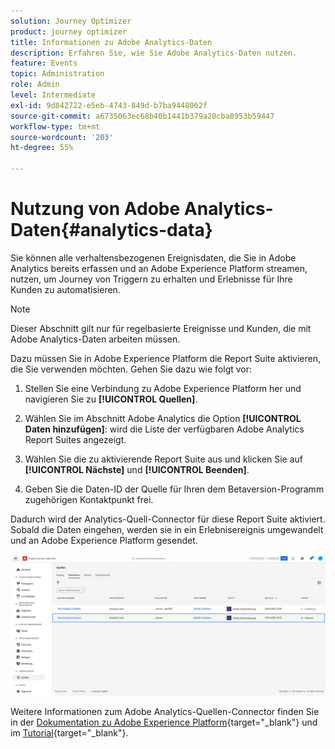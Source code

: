 ```yaml
---
solution: Journey Optimizer
product: journey optimizer
title: Informationen zu Adobe Analytics-Daten
description: Erfahren Sie, wie Sie Adobe Analytics-Daten nutzen.
feature: Events
topic: Administration
role: Admin
level: Intermediate
exl-id: 9d842722-e5eb-4743-849d-b7ba9448062f
source-git-commit: a6735063ec68b40b1441b379a20cba8953b59447
workflow-type: tm+mt
source-wordcount: '203'
ht-degree: 55%

---
```


# Nutzung von Adobe Analytics-Daten{#analytics-data}

Sie können alle verhaltensbezogenen Ereignisdaten, die Sie in Adobe Analytics bereits erfassen und an Adobe Experience Platform streamen, nutzen, um Journey von Triggern zu erhalten und Erlebnisse für Ihre Kunden zu automatisieren.

>[!NOTE]
>
>Dieser Abschnitt gilt nur für regelbasierte Ereignisse und Kunden, die mit Adobe Analytics-Daten arbeiten müssen.

Dazu müssen Sie in Adobe Experience Platform die Report Suite aktivieren, die Sie verwenden möchten. Gehen Sie dazu wie folgt vor:

1. Stellen Sie eine Verbindung zu Adobe Experience Platform her und navigieren Sie zu **[!UICONTROL Quellen]**.
1. Wählen Sie im Abschnitt Adobe Analytics die Option **[!UICONTROL Daten hinzufügen]**: wird die Liste der verfügbaren Adobe Analytics Report Suites angezeigt.

1. Wählen Sie die zu aktivierende Report Suite aus und klicken Sie auf **[!UICONTROL Nächste]** und **[!UICONTROL Beenden]**.

1. Geben Sie die Daten-ID der Quelle für Ihren dem Betaversion-Programm zugehörigen Kontaktpunkt frei.

Dadurch wird der Analytics-Quell-Connector für diese Report Suite aktiviert. Sobald die Daten eingehen, werden sie in ein Erlebnisereignis umgewandelt und an Adobe Experience Platform gesendet.

![](assets/jo-event9.png)

Weitere Informationen zum Adobe Analytics-Quellen-Connector finden Sie in der [Dokumentation zu Adobe Experience Platform](https://experienceleague.adobe.com/docs/experience-platform/sources/connectors/adobe-applications/analytics.html?lang=de){target=&quot;_blank&quot;} und im [Tutorial](https://experienceleague.adobe.com/docs/experience-platform/sources/ui-tutorials/create/adobe-applications/analytics.html?lang=de){target=&quot;_blank&quot;}.
